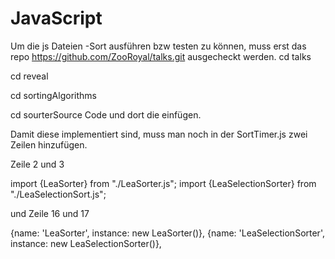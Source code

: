 # JavaScript

Um die js Dateien -Sort ausführen bzw testen zu können, muss erst das repo https://github.com/ZooRoyal/talks.git ausgecheckt werden.
cd talks

cd reveal

cd sortingAlgorithms 

cd sourterSource Code und dort die einfügen.

Damit diese implementiert sind, muss man noch in der SortTimer.js zwei Zeilen hinzufügen.

Zeile 2 und 3 

import {LeaSorter} from "./LeaSorter.js";
import {LeaSelectionSorter} from "./LeaSelectionSort.js";

und Zeile 16 und 17

{name: 'LeaSorter', instance: new LeaSorter()},
{name: 'LeaSelectionSorter', instance: new LeaSelectionSorter()},
